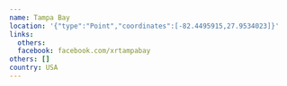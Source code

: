 ```yaml
---
name: Tampa Bay
location: '{"type":"Point","coordinates":[-82.4495915,27.9534023]}'
links:
  others: 
  facebook: facebook.com/xrtampabay
others: []
country: USA
---
```

